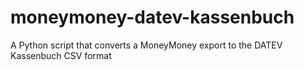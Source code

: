 # moneymoney-datev-kassenbuch
A Python script that converts a MoneyMoney export to the DATEV Kassenbuch CSV format

